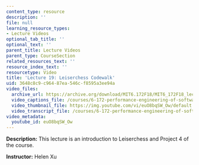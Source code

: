 ```yaml
---
content_type: resource
description: ''
file: null
learning_resource_types:
- Lecture Videos
optional_tab_title: ''
optional_text: ''
parent_title: Lecture Videos
parent_type: CourseSection
related_resources_text: ''
resource_index_text: ''
resourcetype: Video
title: 'Lecture 19: Leiserchess Codewalk'
uid: 3648c8c9-c964-87ea-546c-f8595a3ee94a
video_files:
  archive_url: https://archive.org/download/MIT6.172F18/MIT6_172F18_lecture_19_300k.mp4
  video_captions_file: /courses/6-172-performance-engineering-of-software-systems-fall-2018/d2f26dd7f50655f4bf0f90fbf77c3682_euO8bqSW_Ow.vtt
  video_thumbnail_file: https://img.youtube.com/vi/euO8bqSW_Ow/default.jpg
  video_transcript_file: /courses/6-172-performance-engineering-of-software-systems-fall-2018/318567cb16ea924d98bd2011b0561a68_euO8bqSW_Ow.pdf
video_metadata:
  youtube_id: euO8bqSW_Ow
---
```


**Description:** This lecture is an introduction to Leiserchess and Project 4 of the course.

**Instructor:** Helen Xu